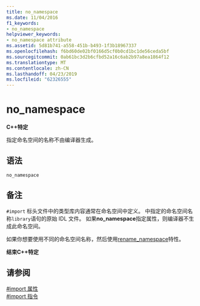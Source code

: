 ```yaml
---
title: no_namespace
ms.date: 11/04/2016
f1_keywords:
- no_namespace
helpviewer_keywords:
- no_namespace attribute
ms.assetid: 5d81b741-a558-451b-b493-1f3b18967337
ms.openlocfilehash: f6bd60de02bf0166d5cf0b0cd1bc1de56ceda5bf
ms.sourcegitcommit: 0ab61bc3d2b6cfbd52a16c6ab2b97a8ea1864f12
ms.translationtype: MT
ms.contentlocale: zh-CN
ms.lasthandoff: 04/23/2019
ms.locfileid: "62326555"
---
```

# <a name="nonamespace"></a>no_namespace
**C++特定**

指定命名空间的名称不由编译器生成。

## <a name="syntax"></a>语法

```
no_namespace
```

## <a name="remarks"></a>备注

`#import` 标头文件中的类型库内容通常在命名空间中定义。 中指定的命名空间名称`library`语句的原始 IDL 文件。 如果**no_namespace**指定属性，则编译器不生成此命名空间。

如果你想要使用不同的命名空间名称，然后使用[rename_namespace](../preprocessor/rename-namespace.md)特性。

**结束C++特定**

## <a name="see-also"></a>请参阅

[#import 属性](../preprocessor/hash-import-attributes-cpp.md)<br/>
[#import 指令](../preprocessor/hash-import-directive-cpp.md)